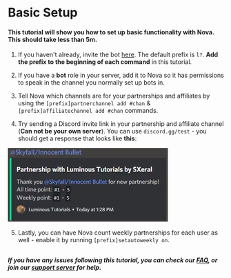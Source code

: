 # Basic Setup
#### This tutorial will show you how to set up basic functionality with Nova. This should take **less than 5m**.

1. If you haven't already, invite the bot [here](https://top.gg/bot/711428816127393844). The default prefix is `l?`. **Add the prefix to the beginning of each command** in this tutorial.

2. If you have a **bot** role in your server, add it to Nova so it has permissions to speak in the channel you normally set up bots in.

3. Tell Nova which channels are for your partnerships and affiliates by using the `[prefix]partnerchannel add #chan` & `[prefix]affiliatechannel add #chan` commands.

4. Try sending a Discord invite link in your partnership and affiliate channel (**Can not be your own server**). You can use `discord.gg/test` - you should get a response that looks like **this**:

![EmbedScreenshot](../images/get_started_embed.png)

5. Lastly, you can have Nova count weekly partnerships for each user as well - enable it by running `[prefix]setautoweekly on`.

##
***If you have any issues following this tutorial, you can check our [FAQ](../faq.md), or join our [support server](https://discord.gg/cAKmRVrsjR) for help.***

